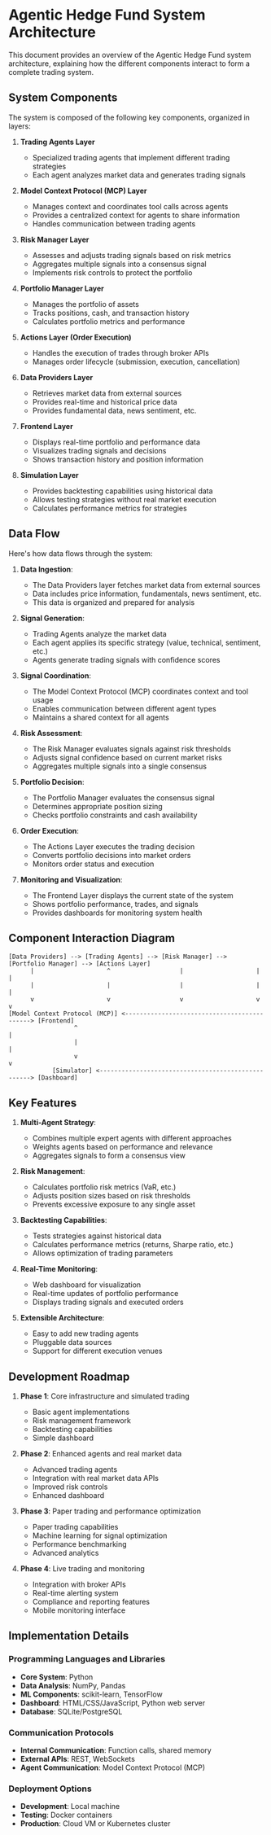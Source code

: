 # Agentic Hedge Fund System Architecture

This document provides an overview of the Agentic Hedge Fund system architecture, explaining how the different components interact to form a complete trading system.

## System Components

The system is composed of the following key components, organized in layers:

1. **Trading Agents Layer**
   - Specialized trading agents that implement different trading strategies
   - Each agent analyzes market data and generates trading signals

2. **Model Context Protocol (MCP) Layer**
   - Manages context and coordinates tool calls across agents
   - Provides a centralized context for agents to share information
   - Handles communication between trading agents

3. **Risk Manager Layer**
   - Assesses and adjusts trading signals based on risk metrics
   - Aggregates multiple signals into a consensus signal
   - Implements risk controls to protect the portfolio

4. **Portfolio Manager Layer**
   - Manages the portfolio of assets
   - Tracks positions, cash, and transaction history
   - Calculates portfolio metrics and performance

5. **Actions Layer (Order Execution)**
   - Handles the execution of trades through broker APIs
   - Manages order lifecycle (submission, execution, cancellation)

6. **Data Providers Layer**
   - Retrieves market data from external sources
   - Provides real-time and historical price data
   - Provides fundamental data, news sentiment, etc.

7. **Frontend Layer**
   - Displays real-time portfolio and performance data
   - Visualizes trading signals and decisions
   - Shows transaction history and position information

8. **Simulation Layer**
   - Provides backtesting capabilities using historical data
   - Allows testing strategies without real market execution
   - Calculates performance metrics for strategies

## Data Flow

Here's how data flows through the system:

1. **Data Ingestion**:
   - The Data Providers layer fetches market data from external sources
   - Data includes price information, fundamentals, news sentiment, etc.
   - This data is organized and prepared for analysis

2. **Signal Generation**:
   - Trading Agents analyze the market data
   - Each agent applies its specific strategy (value, technical, sentiment, etc.)
   - Agents generate trading signals with confidence scores

3. **Signal Coordination**:
   - The Model Context Protocol (MCP) coordinates context and tool usage
   - Enables communication between different agent types
   - Maintains a shared context for all agents

4. **Risk Assessment**:
   - The Risk Manager evaluates signals against risk thresholds
   - Adjusts signal confidence based on current market risks
   - Aggregates multiple signals into a single consensus

5. **Portfolio Decision**:
   - The Portfolio Manager evaluates the consensus signal
   - Determines appropriate position sizing
   - Checks portfolio constraints and cash availability

6. **Order Execution**:
   - The Actions Layer executes the trading decision
   - Converts portfolio decisions into market orders
   - Monitors order status and execution

7. **Monitoring and Visualization**:
   - The Frontend Layer displays the current state of the system
   - Shows portfolio performance, trades, and signals
   - Provides dashboards for monitoring system health

## Component Interaction Diagram

```
[Data Providers] --> [Trading Agents] --> [Risk Manager] --> [Portfolio Manager] --> [Actions Layer]
      |                    ^                   |                    |                   |
      |                    |                   |                    |                   |
      v                    v                   v                    v                   v
[Model Context Protocol (MCP)] <--------------------------------------------> [Frontend]
                  ^                                                             |
                  |                                                             |
                  v                                                             v
            [Simulator] <---------------------------------------------------> [Dashboard]
```

## Key Features

1. **Multi-Agent Strategy**:
   - Combines multiple expert agents with different approaches
   - Weights agents based on performance and relevance
   - Aggregates signals to form a consensus view

2. **Risk Management**:
   - Calculates portfolio risk metrics (VaR, etc.)
   - Adjusts position sizes based on risk thresholds
   - Prevents excessive exposure to any single asset

3. **Backtesting Capabilities**:
   - Tests strategies against historical data
   - Calculates performance metrics (returns, Sharpe ratio, etc.)
   - Allows optimization of trading parameters

4. **Real-Time Monitoring**:
   - Web dashboard for visualization
   - Real-time updates of portfolio performance
   - Displays trading signals and executed orders

5. **Extensible Architecture**:
   - Easy to add new trading agents
   - Pluggable data sources
   - Support for different execution venues

## Development Roadmap

1. **Phase 1**: Core infrastructure and simulated trading
   - Basic agent implementations
   - Risk management framework
   - Backtesting capabilities
   - Simple dashboard

2. **Phase 2**: Enhanced agents and real market data
   - Advanced trading agents
   - Integration with real market data APIs
   - Improved risk controls
   - Enhanced dashboard

3. **Phase 3**: Paper trading and performance optimization
   - Paper trading capabilities
   - Machine learning for signal optimization
   - Performance benchmarking
   - Advanced analytics

4. **Phase 4**: Live trading and monitoring
   - Integration with broker APIs
   - Real-time alerting system
   - Compliance and reporting features
   - Mobile monitoring interface

## Implementation Details

### Programming Languages and Libraries

- **Core System**: Python
- **Data Analysis**: NumPy, Pandas
- **ML Components**: scikit-learn, TensorFlow
- **Dashboard**: HTML/CSS/JavaScript, Python web server
- **Database**: SQLite/PostgreSQL

### Communication Protocols

- **Internal Communication**: Function calls, shared memory
- **External APIs**: REST, WebSockets
- **Agent Communication**: Model Context Protocol (MCP)

### Deployment Options

- **Development**: Local machine
- **Testing**: Docker containers
- **Production**: Cloud VM or Kubernetes cluster 